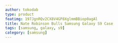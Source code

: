 ```yaml
---
author: tokodab
type: product
featimg: 197JgnRQv2CX8V4GP8XglmmBBiop0agAl
title: Nate Robinson Bulls Samsung Galaxy S9 Case
tags: [samsung, galaxy, s9]
category: [samsung]
---
```

